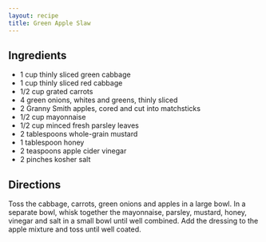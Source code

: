 ```yaml
---
layout: recipe
title: Green Apple Slaw
---
```


## Ingredients

* 1 cup thinly sliced green cabbage
* 1 cup thinly sliced red cabbage
* 1/2 cup grated carrots 
* 4 green onions, whites and greens, thinly sliced 
* 2 Granny Smith apples, cored and cut into matchsticks 
* 1/2 cup mayonnaise 
* 1/2 cup minced fresh parsley leaves 
* 2 tablespoons whole-grain mustard 
* 1 tablespoon honey 
* 2 teaspoons apple cider vinegar 
* 2 pinches kosher salt 

## Directions

Toss the cabbage, carrots, green onions and apples in a large bowl. In a separate bowl, whisk together the mayonnaise, parsley, mustard, honey, vinegar and salt in a small bowl until well combined. Add the dressing to the apple mixture and toss until well coated.
